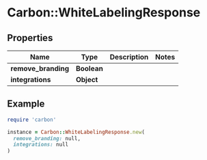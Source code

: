 # Carbon::WhiteLabelingResponse

## Properties

| Name | Type | Description | Notes |
| ---- | ---- | ----------- | ----- |
| **remove_branding** | **Boolean** |  |  |
| **integrations** | **Object** |  |  |

## Example

```ruby
require 'carbon'

instance = Carbon::WhiteLabelingResponse.new(
  remove_branding: null,
  integrations: null
)
```

